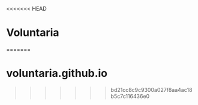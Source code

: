 <<<<<<< HEAD
# Voluntaria
=======
# voluntaria.github.io
>>>>>>> bd21cc8c9c9300a027f8aa4ac18b5c7c116436e0
